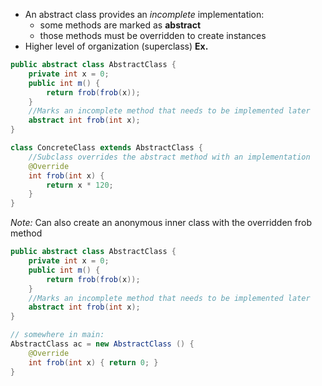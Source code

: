 - An abstract class provides an *incomplete* implementation:
	- some methods are marked as **abstract**
	- those methods must be overridden to create instances
- Higher level of organization (superclass)
**Ex.**
```java
public abstract class AbstractClass {
	private int x = 0;
	public int m() {
		return frob(frob(x));
	}
	//Marks an incomplete method that needs to be implemented later
	abstract int frob(int x);
}

class ConcreteClass extends AbstractClass {
	//Subclass overrides the abstract method with an implementation
	@Override
	int frob(int x) {
		return x * 120;
	}
}
```

*Note:* Can also create an anonymous inner class with the overridden frob method
```java
public abstract class AbstractClass {
	private int x = 0;
	public int m() {
		return frob(frob(x));
	}
	//Marks an incomplete method that needs to be implemented later
	abstract int frob(int x);
}

// somewhere in main:
AbstractClass ac = new AbstractClass () {
	@Override
	int frob(int x) { return 0; }
}
```